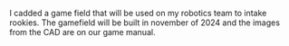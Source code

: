 I cadded a game field that will be used on my robotics team to intake rookies. The gamefield will be built in november of 2024 and the images from the CAD are on our game manual. 
